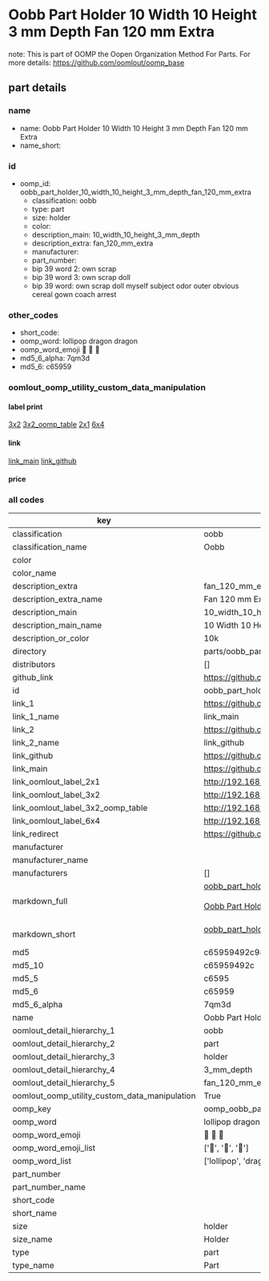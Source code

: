 # Oobb Part Holder 10 Width 10 Height 3 mm Depth Fan 120 mm Extra  

note: This is part of OOMP the Oopen Organization Method For Parts. For more details: https://github.com/oomlout/oomp_base

##  part details
  







### name
* name: Oobb Part Holder 10 Width 10 Height 3 mm Depth Fan 120 mm Extra
* name_short: 
### id
* oomp_id: oobb_part_holder_10_width_10_height_3_mm_depth_fan_120_mm_extra
  * classification: oobb
  * type: part
  * size: holder
  * color: 
  * description_main: 10_width_10_height_3_mm_depth
  * description_extra: fan_120_mm_extra
  * manufacturer: 
  * part_number: 
  * bip 39 word 2: own scrap
  * bip 39 word 3: own scrap doll
  * bip 39 word: own scrap doll myself subject odor outer obvious cereal gown coach arrest

### other_codes
* short_code: 
* oomp_word: lollipop dragon dragon
* oomp_word_emoji :lollipop: :dragon: :dragon:
* md5_6_alpha: 7qm3d
* md5_6: c65959






### oomlout_oomp_utility_custom_data_manipulation
#### label print
[3x2](http://192.168.1.245:1112/?label=oomp%207qm3d)
[3x2_oomp_table](http://192.168.1.108:1112/?label=oomp%207qm3d)
[2x1](http://192.168.1.242:1112/?label=oomp%207qm3d)
[6x4](http://192.168.1.55:1112/?label=oomp%207qm3d)    

#### link

[link_main](https://github.com/oomlout/oomlout_oomp_version_1_messy/tree/main/parts/oobb_part_holder_10_width_10_height_3_mm_depth_fan_120_mm_extra) [link_github](https://github.com/oomlout/oomlout_oomp_version_1_messy/tree/main/parts/oobb_part_holder_10_width_10_height_3_mm_depth_fan_120_mm_extra)                             

#### price







### all codes 
| key | value |  
| --- | --- |  
| classification | oobb |  
| classification_name | Oobb |  
| color |  |  
| color_name |  |  
| description_extra | fan_120_mm_extra |  
| description_extra_name | Fan 120 mm Extra |  
| description_main | 10_width_10_height_3_mm_depth |  
| description_main_name | 10 Width 10 Height 3 mm Depth |  
| description_or_color | 10k |  
| directory | parts/oobb_part_holder_10_width_10_height_3_mm_depth_fan_120_mm_extra |  
| distributors | [] |  
| github_link | https://github.com/oomlout/oomlout_oomp_part_src/tree/main/parts/oobb_part_holder_10_width_10_height_3_mm_depth_fan_120_mm_extra |  
| id | oobb_part_holder_10_width_10_height_3_mm_depth_fan_120_mm_extra |  
| link_1 | https://github.com/oomlout/oomlout_oomp_version_1_messy/tree/main/parts/oobb_part_holder_10_width_10_height_3_mm_depth_fan_120_mm_extra |  
| link_1_name | link_main |  
| link_2 | https://github.com/oomlout/oomlout_oomp_version_1_messy/tree/main/parts/oobb_part_holder_10_width_10_height_3_mm_depth_fan_120_mm_extra |  
| link_2_name | link_github |  
| link_github | https://github.com/oomlout/oomlout_oomp_version_1_messy/tree/main/parts/oobb_part_holder_10_width_10_height_3_mm_depth_fan_120_mm_extra |  
| link_main | https://github.com/oomlout/oomlout_oomp_version_1_messy/tree/main/parts/oobb_part_holder_10_width_10_height_3_mm_depth_fan_120_mm_extra |  
| link_oomlout_label_2x1 | http://192.168.1.242:1112/?label=oomp%207qm3d |  
| link_oomlout_label_3x2 | http://192.168.1.245:1112/?label=oomp%207qm3d |  
| link_oomlout_label_3x2_oomp_table | http://192.168.1.108:1112/?label=oomp%207qm3d |  
| link_oomlout_label_6x4 | http://192.168.1.55:1112/?label=oomp%207qm3d |  
| link_redirect | https://github.com/oomlout/oomlout_oomp_version_1_messy/tree/main/parts/oobb_part_holder_10_width_10_height_3_mm_depth_fan_120_mm_extra |  
| manufacturer |  |  
| manufacturer_name |  |  
| manufacturers | [] |  
| markdown_full | [oobb_part_holder_10_width_10_height_3_mm_depth_fan_120_mm_extra](none)<br>[](none)<br>[Oobb Part Holder 10 Width 10 Height 3 Mm Depth Fan 120 Mm Extra](none)<br><br> |  
| markdown_short | [oobb_part_holder_10_width_10_height_3_mm_depth_fan_120_mm_extra](none)<br><br> |  
| md5 | c65959492c98b3aa64ebf92481705cf0 |  
| md5_10 | c65959492c |  
| md5_5 | c6595 |  
| md5_6 | c65959 |  
| md5_6_alpha | 7qm3d |  
| name | Oobb Part Holder 10 Width 10 Height 3 mm Depth Fan 120 mm Extra |  
| oomlout_detail_hierarchy_1 | oobb |  
| oomlout_detail_hierarchy_2 | part |  
| oomlout_detail_hierarchy_3 | holder |  
| oomlout_detail_hierarchy_4 | 3_mm_depth |  
| oomlout_detail_hierarchy_5 | fan_120_mm_extra |  
| oomlout_oomp_utility_custom_data_manipulation | True |  
| oomp_key | oomp_oobb_part_holder_10_width_10_height_3_mm_depth_fan_120_mm_extra |  
| oomp_word | lollipop dragon dragon |  
| oomp_word_emoji | :lollipop: :dragon: :dragon: |  
| oomp_word_emoji_list | [':lollipop:', ':dragon:', ':dragon:'] |  
| oomp_word_list | ['lollipop', 'dragon', 'dragon'] |  
| part_number |  |  
| part_number_name |  |  
| short_code |  |  
| short_name |  |  
| size | holder |  
| size_name | Holder |  
| type | part |  
| type_name | Part |  
